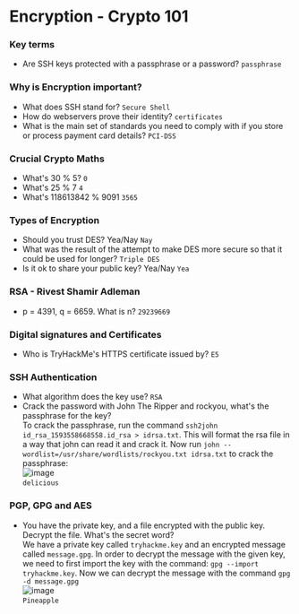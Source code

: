 # Encryption - Crypto 101

### Key terms
- Are SSH keys protected with a passphrase or a password? `passphrase`

### Why is Encryption important?
- What does SSH stand for? `Secure Shell`
- How do webservers prove their identity? `certificates`
- What is the main set of standards you need to comply with if you store or process payment card details? `PCI-DSS`

### Crucial Crypto Maths
- What's 30 % 5? `0`
- What's 25 % 7 `4`
- What's 118613842 % 9091 `3565`

### Types of Encryption
- Should you trust DES? Yea/Nay `Nay`
- What was the result of the attempt to make DES more secure so that it could be used for longer? `Triple DES`
- Is it ok to share your public key? Yea/Nay `Yea`

### RSA - Rivest Shamir Adleman
- p = 4391, q = 6659. What is n? `29239669`

### Digital signatures and Certificates
- Who is TryHackMe's HTTPS certificate issued by? `E5`

### SSH Authentication
- What algorithm does the key use? `RSA`
- Crack the password with John The Ripper and rockyou, what's the passphrase for the key? <br />
To crack the passphrase, run the command `ssh2john id_rsa_1593558668558.id_rsa > idrsa.txt`. This will format the rsa file in a way that john can read it and crack it. Now run `john --wordlist=/usr/share/wordlists/rockyou.txt idrsa.txt` to crack the passphrase: <br />
![image](https://github.com/user-attachments/assets/163f3f5b-07ac-4e1d-bb9a-4acd04a20cd4)<br />
`delicious`

### PGP, GPG and AES
- You have the private key, and a file encrypted with the public key. Decrypt the file. What's the secret word? <br />
We have a private key called `tryhackme.key` and an encrypted message called `message.gpg`. In order to decrypt the message with the given key, we need to first import the key with the command: `gpg --import tryhackme.key`. Now we can decrypt the message with the command `gpg -d message.gpg` <br />
![image](https://github.com/user-attachments/assets/5452d37c-333e-44ef-a0c4-111624438308)<br />
`Pineapple`
